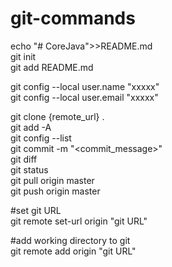 # git-commands

echo "# CoreJava">>README.md  
git init  
git add README.md  

git config --local user.name "xxxxx"  
git config --local user.email "xxxxx"  

git clone {remote_url} .  
git add -A  
git config --list  
git commit -m "<commit_message>"  
git diff  
git status  
git pull origin master  
git push origin master  

#set git URL  
git remote set-url origin "git URL"  

#add working directory to git  
git remote add origin "git URL"  
